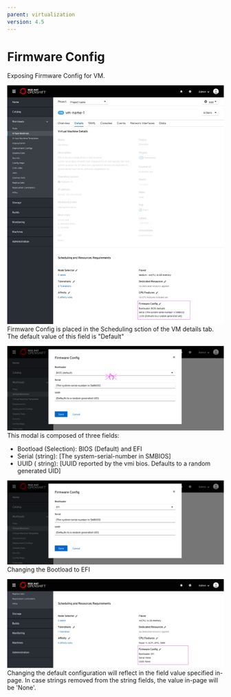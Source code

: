 ```yaml
---
parent: virtualization
version: 4.5
---
```


# Firmware Config

Exposing Firmware Config for VM.

![VM page](img/Firmware-0-0.jpg)
Firmware Config is placed in the Scheduling sction of the VM details tab.
The default value of this field is "Default"

![Config modal](img/Firmware-1-0.jpg)
This modal is composed of three fields:
- Bootload (Selection): BIOS (Default) and EFI
- Serial (string): [The system-serial-number in SMBIOS]
- UUID ( string): [UUID reported by the vmi bios. Defaults to a random generated UID]

![Config modal](img/Firmware-1-1.jpg)
Changing the Bootload to EFI

![VM page](img/Firmware-2-0.jpg)
Changing the default configuration will reflect in the field value specified in-page.
In case strings removed from the string fields, the value in-page will be 'None'.